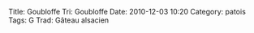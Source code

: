 Title: Goubloffe
Tri: Goubloffe
Date: 2010-12-03 10:20
Category: patois
Tags: G
Trad: Gâteau alsacien
